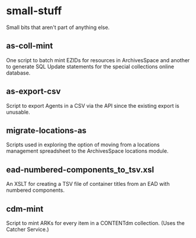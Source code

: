 # small-stuff
Small bits that aren't part of anything else.

## as-coll-mint

One script to batch mint EZIDs for resources in ArchivesSpace and another to generate SQL Update statements for the special collections online database.

## as-export-csv

Script to export Agents in a CSV via the API since the existing export is unusable.

## migrate-locations-as

Scripts used in exploring the option of moving from a locations management spreadsheet to the ArchivesSpace locations module.

## ead-numbered-components_to_tsv.xsl

An XSLT for creating a TSV file of container titles from an EAD with numbered components.

## cdm-mint

Script to mint ARKs for every item in a CONTENTdm collection. (Uses the Catcher Service.)
